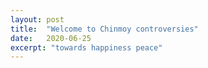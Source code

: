```yaml
---
layout: post
title:  "Welcome to Chinmoy controversies"
date:   2020-06-25
excerpt: "towards happiness peace"
---
```

